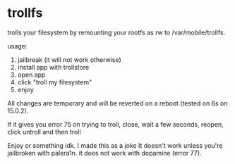 # trollfs
trolls your filesystem by remounting your rootfs as rw to /var/mobile/trollfs.

usage:
1. jailbreak (it will not work otherwise)
2. install app with trollstore
3. open app
4. click "troll my filesystem"
5. enjoy

All changes are temporary and will be reverted on a reboot (tested on 6s on 15.0.2).

If it gives you error 75 on trying to troll, close, wait a few seconds, reopen, click untroll and then troll

Enjoy or something idk. I made this as a joke
It doesn't work unless you're jailbroken with palera1n. it does not work with dopamine (error 77).
